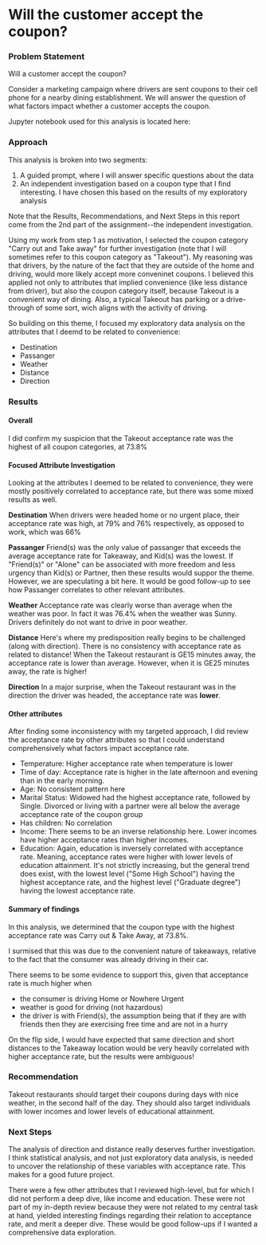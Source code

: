 # Will the customer accept the coupon?
### Problem Statement
Will a customer accept the coupon?

Consider a marketing campaign where drivers are sent coupons to their cell phone for a nearby dining establishment.
We will answer the question of what factors impact whether a customer accepts the coupon.

Jupyter notebook used for this analysis is located here: 

### Approach
This analysis is broken into two segments:
1. A guided prompt, where I will answer specific questions about the data
2. An independent investigation based on a coupon type that I find interesting. I have chosen this based on the results of my exploratory analysis

Note that the Results, Recommendations, and Next Steps in this report come from the 2nd part of the assignment--the independent investigation.

Using my work from step 1 as motivation, I selected the coupon category "Carry out and Take away" for further investigation (note that I will sometimes refer to this coupon category as "Takeout").
My reasoning was that drivers, by the nature of the fact that they are outside of the home and driving, would more likely accept more conveninet coupons. I believed this applied not only to attributes that implied convenience (like less distance from driver), but also the coupon category itself, because Takeout is a convenient way of dining. Also, a typical Takeout has parking or a drive-through of some sort, wich aligns with the activity of driving.

So building on this theme, I focused my exploratory data analysis on the attributes that I deemd to be related to convenience:
* Destination
* Passanger
* Weather
* Distance
* Direction

### Results
#### Overall
I did confirm my suspicion that the Takeout acceptance rate was the highest of all coupon categories, at 73.8%



#### Focused Attribute Investigation
Looking at the attributes I deemed to be related to convenience, they were mostly positively correlated to acceptance rate, but there was some mixed results as well.

__Destination__
When drivers were headed home or no urgent place, their acceptance rate was high, at 79% and 76% respectively, as opposed to work, which was 66%

__Passanger__
Friend(s) was the only value of passanger that exceeds the average acceptance rate for Takeaway, and Kid(s) was the lowest.
If "Friend(s)" or "Alone" can be associated with more freedom and less urgency than Kid(s) or Partner, then these results would suppor the theme.
However, we are speculating a bit here. It would be good follow-up to see how Passanger correlates to other relevant attributes.

__Weather__
Acceptance rate was clearly worse than average when the weather was poor. In fact it was 76.4% when the weather was Sunny.
Drivers definitely do not want to drive in poor weather.



__Distance__
Here's where my predisposition really begins to be challenged (along with direction). There is no consistency with acceptance rate as related to distance!
When the Takeout restaurant is GE15 minutes away, the acceptance rate is lower than average. However, when it is GE25 minutes away, the rate is higher!


__Direction__
In a major surprise, when the Takeout restaurant was in the direction the driver was headed, the acceptance rate was __lower__.

#### Other attributes
After finding some inconsistency with my targeted approach, I did review the acceptance rate by other attributes so that I could understand comprehensively what factors impact acceptance rate.
* Temperature: Higher acceptance rate when temperature is lower
* Time of day: Acceptance rate is higher in the late afternoon and evening than in the early morning.
* Age: No consistent pattern here
* Marital Status: Widowed had the highest acceptance rate, followed by Single. Divorced or living with a partner were all below the average acceptance rate of the coupon group
* Has children: No correlation
* Income: There seems to be an inverse relationship here. Lower incomes have higher acceptance rates than higher incomes.
* Education: Again, education is inversely correlated with acceptance rate. Meaning, acceptance rates were higher with lower levels of education attainment. It's not strictly increasing, but the general trend does exist, with the lowest level ("Some High School") having the highest acceptance rate, and the highest level ("Graduate degree") having the lowest acceptance rate.

#### Summary of findings
In this analysis, we determined that the coupon type with the highest acceptance rate was Carry out & Take Away, at 73.8%.

I surmised that this was due to the convenient nature of takeaways, relative to the fact that the consumer was already driving in their car.

There seems to be some evidence to support this, given that acceptance rate is much higher when
* the consumer is driving Home or Nowhere Urgent
* weather is good for driving (not hazardous)
* the driver is with Friend(s), the assumption being that if they are with friends then they are exercising free time and are not in a hurry

On the flip side, I would have expected that same direction and short distances to the Takeaway location would be very heavily correlated with higher acceptance rate, but the results were ambiguous!

### Recommendation
Takeout restaurants should target their coupons during days with nice weather, in the second half of the day.
They should also target individuals with lower incomes and lower levels of educational attainment.

### Next Steps
The analysis of direction and distance really deserves further investigation. I think statistical analysis, and not just exploratory data analysis, is needed to uncover the relationship of these variables with acceptance rate. This makes for a good future project.

There were a few other attributes that I reviewed high-level, but for which I did not perform a deep dive, like income and education. These were not part of my in-depth review because they were not related to my central task at hand, yielded interesting findings regarding their relation to acceptance rate, and merit a deeper dive. These would be good follow-ups if I wanted a comprehensive data exploration.
